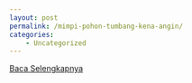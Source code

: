 ```yaml
---
layout: post
permalink: /mimpi-pohon-tumbang-kena-angin/
categories:
    - Uncategorized
---
```


[Baca Selengkapnya](/05)